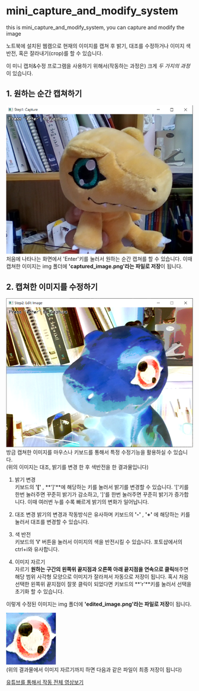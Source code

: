 # mini_capture_and_modify_system
this is mini_capture_and_modify_system, you can capture and modify the image    
    
노트북에 설치된 웹캠으로 현재의 이미지를 캡쳐 후 밝기, 대조를 수정하거나 이미지 색 반전, 혹은 잘라내기(crop)를 할 수 있습니다.  
   
이 미니 캡처&수정 프로그램을 사용하기 위해서(작동하는 과정은) 크게 _두_ _가지의_ _과정_ 이 있습니다.   
      
## 1. 원하는 순간 캡쳐하기   
![Capturing](README_img/1.png)   
처음에 나타나는 화면에서 'Enter'키를 눌러서 원하는 순간 캡쳐를 할 수 있습니다. 이때 캡쳐한 이미지는 img 폴더에 **'captured_image.png'라는 파일로 저장**이 됩니다.   
   
## 2. 캡쳐한 이미지를 수정하기   
![Editing](README_img/2.png)   
방금 캡쳐한 이미지를 마우스나 키보드를 통해서 특정 수정기능을 활용하실 수 있습니다.   
(위의 이미지는 대조, 밝기를 변경 한 후 색반전을 한 결과물입니다)   

1. 밝기 변경    
키보드의 **'['** , **']'**에 해당하는 키를 눌러서 밝기를 변경할 수 있습니다. '['키를 한번 눌러주면 꾸준히 밝기가 감소하고, ']'를 한번 눌러주면 꾸준히 밝기가 증가합니다. 이때 여러번 누를 수록 빠르게 밝기의 변화가 일어납니다.   
   
2. 대조 변경
밝기의 변경과 작동방식은 유사하며 키보드의 **'-'** , **'+'** 에 해당하는 키를 눌러서 대조를 변경할 수 있습니다.   

3. 색 반전   
키보드의 **'i'** 버튼을 눌러서 이미지의 색을 반전시킬 수 있습니다. 포토샵에서의 ctrl+i와 유사합니다.   

4. 이미지 자르기   
자르기 **원하는 구간의 왼쪽위 끝지점과 오른쪽 아래 끝지점을 연속으로 클릭**해주면 해당 범위 사각형 모양으로 이미지가 잘라져서 자동으로 저장이 됩니다. 혹시 처음 선택한 왼쪽위 끝지점이 잘못 클릭이 되었다면 키보드의 **'r'**키를 눌러서 선택을 초기화 할 수 있습니다.   
   
이렇게 수정된 이미지는 img 폴더에 **'edited_image.png'라는 파일로 저장**이 됩니다.   
   
![Editing](README_img/3.png)   
(위의 결과물에서 이미지 자르기까지 하면 다음과 같은 파일이 최종 저장이 됩니다)   

[유튜브를 통해서 작동 전체 영상보기](https://youtu.be/X5AGYDIpELk)   